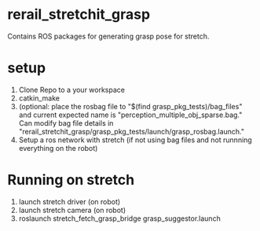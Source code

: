 # rerail_stretchit_grasp
Contains ROS packages for generating grasp pose for stretch. 
# setup
1. Clone Repo to a your workspace
2. catkin_make
3. (optional: place the rosbag file to  "$(find grasp_pkg_tests)/bag_files" and current expected name is "perception_multiple_obj_sparse.bag." Can modify bag file details in "rerail_stretchit_grasp/grasp_pkg_tests/launch/grasp_rosbag.launch."
4. Setup a ros network with stretch  (if not using bag files and not runnning everything on the robot)
# Running on stretch
1. launch stretch driver (on robot)
2. launch stretch camera (on robot)
3. roslaunch stretch_fetch_grasp_bridge grasp_suggestor.launch
